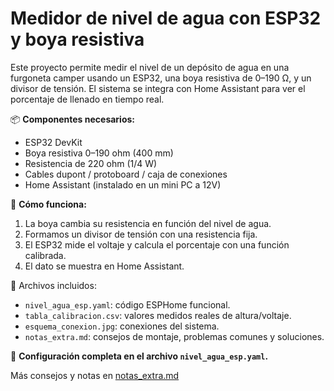 # Medidor de nivel de agua con ESP32 y boya resistiva

Este proyecto permite medir el nivel de un depósito de agua en una furgoneta camper usando un ESP32, una boya resistiva de 0–190 Ω, y un divisor de tensión. El sistema se integra con Home Assistant para ver el porcentaje de llenado en tiempo real.

📦 **Componentes necesarios:**
- ESP32 DevKit
- Boya resistiva 0–190 ohm (400 mm)
- Resistencia de 220 ohm (1/4 W)
- Cables dupont / protoboard / caja de conexiones
- Home Assistant (instalado en un mini PC a 12V)

📐 **Cómo funciona:**
1. La boya cambia su resistencia en función del nivel de agua.
2. Formamos un divisor de tensión con una resistencia fija.
3. El ESP32 mide el voltaje y calcula el porcentaje con una función calibrada.
4. El dato se muestra en Home Assistant.

📁 Archivos incluidos:
- `nivel_agua_esp.yaml`: código ESPHome funcional.
- `tabla_calibracion.csv`: valores medidos reales de altura/voltaje.
- `esquema_conexion.jpg`: conexiones del sistema.
- `notas_extra.md`: consejos de montaje, problemas comunes y soluciones.

🔧 **Configuración completa en el archivo `nivel_agua_esp.yaml`.**

 Más consejos y notas en [notas_extra.md](./notas_extra.md)
